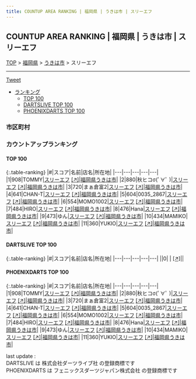 ```yaml
---
title: COUNTUP AREA RANKING | 福岡県 | うきは市 | スリーエフ
---
```

## COUNTUP AREA RANKING | 福岡県 | うきは市 | スリーエフ

[TOP](/darts/rank/) > [福岡県](/darts/rank/福岡県/) > [うきは市](/darts/rank/福岡県/うきは市/) > スリーエフ

___

<a href="https://twitter.com/share?ref_src=twsrc%5Etfw" data-text="COUNTUP AREA RANKING | 福岡県うきは市スリーエフ" class="twitter-share-button" data-hashtags="DARTSLIVE,PHOENIXDARTS,darts,ダーツ" data-show-count="false">Tweet</a>

* [ランキング](#カウントアップランキング)
    * [TOP 100](#top-100)
    * [DARTSLIVE TOP 100](#dartslive-top-100)
    * [PHOENIXDARTS TOP 100](#phoenixdarts-top-100)

### 市区町村

<ul>

</ul>

### カウントアップランキング

#### TOP 100



{:.table-ranking}
|#|スコア|名前|店名|所在地|
|---|---|---|---|---|
|1|908|<span class="rank-name-pd">TOMMY</span>|<a href="/darts/rank/shops/90157.html">スリーエフ</a> <a href="https://vs.phoenixdarts.com/jp/shop/shopDetailInfo/s_90157?s_seq=90157">[↗]</a>|<a href="/darts/rank/福岡県/うきは市">福岡県うきは市</a>|
|2|880|<span class="rank-name-pd">秋ヒコσ(ﾟ∀ﾟ )</span>|<a href="/darts/rank/shops/90157.html">スリーエフ</a> <a href="https://vs.phoenixdarts.com/jp/shop/shopDetailInfo/s_90157?s_seq=90157">[↗]</a>|<a href="/darts/rank/福岡県/うきは市">福岡県うきは市</a>|
|3|720|<span class="rank-name-pd">まぁ倉富2</span>|<a href="/darts/rank/shops/90157.html">スリーエフ</a> <a href="https://vs.phoenixdarts.com/jp/shop/shopDetailInfo/s_90157?s_seq=90157">[↗]</a>|<a href="/darts/rank/福岡県/うきは市">福岡県うきは市</a>|
|4|641|<span class="rank-name-pd">CHAN-T</span>|<a href="/darts/rank/shops/90157.html">スリーエフ</a> <a href="https://vs.phoenixdarts.com/jp/shop/shopDetailInfo/s_90157?s_seq=90157">[↗]</a>|<a href="/darts/rank/福岡県/うきは市">福岡県うきは市</a>|
|5|604|<span class="rank-name-pd">0035_2867</span>|<a href="/darts/rank/shops/90157.html">スリーエフ</a> <a href="https://vs.phoenixdarts.com/jp/shop/shopDetailInfo/s_90157?s_seq=90157">[↗]</a>|<a href="/darts/rank/福岡県/うきは市">福岡県うきは市</a>|
|6|554|<span class="rank-name-pd">MOMO1002</span>|<a href="/darts/rank/shops/90157.html">スリーエフ</a> <a href="https://vs.phoenixdarts.com/jp/shop/shopDetailInfo/s_90157?s_seq=90157">[↗]</a>|<a href="/darts/rank/福岡県/うきは市">福岡県うきは市</a>|
|7|484|<span class="rank-name-pd">HIRO</span>|<a href="/darts/rank/shops/90157.html">スリーエフ</a> <a href="https://vs.phoenixdarts.com/jp/shop/shopDetailInfo/s_90157?s_seq=90157">[↗]</a>|<a href="/darts/rank/福岡県/うきは市">福岡県うきは市</a>|
|8|476|<span class="rank-name-pd">Hana</span>|<a href="/darts/rank/shops/90157.html">スリーエフ</a> <a href="https://vs.phoenixdarts.com/jp/shop/shopDetailInfo/s_90157?s_seq=90157">[↗]</a>|<a href="/darts/rank/福岡県/うきは市">福岡県うきは市</a>|
|9|473|<span class="rank-name-pd">ゆん</span>|<a href="/darts/rank/shops/90157.html">スリーエフ</a> <a href="https://vs.phoenixdarts.com/jp/shop/shopDetailInfo/s_90157?s_seq=90157">[↗]</a>|<a href="/darts/rank/福岡県/うきは市">福岡県うきは市</a>|
|10|434|<span class="rank-name-pd">MAMIKO</span>|<a href="/darts/rank/shops/90157.html">スリーエフ</a> <a href="https://vs.phoenixdarts.com/jp/shop/shopDetailInfo/s_90157?s_seq=90157">[↗]</a>|<a href="/darts/rank/福岡県/うきは市">福岡県うきは市</a>|
|11|360|<span class="rank-name-pd">YUKIO</span>|<a href="/darts/rank/shops/90157.html">スリーエフ</a> <a href="https://vs.phoenixdarts.com/jp/shop/shopDetailInfo/s_90157?s_seq=90157">[↗]</a>|<a href="/darts/rank/福岡県/うきは市">福岡県うきは市</a>|


#### DARTSLIVE TOP 100



{:.table-ranking}
|#|スコア|名前|店名|所在地|
|---|---|---|---|---|
||0|<span class="rank-name-dl"> </span>|<a href="/darts/rank/shops/.html"></a> <a href="">[↗]</a>|<a href="/darts/rank//"></a>|


#### PHOENIXDARTS TOP 100



{:.table-ranking}
|#|スコア|名前|店名|所在地|
|---|---|---|---|---|
|1|908|<span class="rank-name-pd">TOMMY</span>|<a href="/darts/rank/shops/90157.html">スリーエフ</a> <a href="https://vs.phoenixdarts.com/jp/shop/shopDetailInfo/s_90157?s_seq=90157">[↗]</a>|<a href="/darts/rank/福岡県/うきは市">福岡県うきは市</a>|
|2|880|<span class="rank-name-pd">秋ヒコσ(ﾟ∀ﾟ )</span>|<a href="/darts/rank/shops/90157.html">スリーエフ</a> <a href="https://vs.phoenixdarts.com/jp/shop/shopDetailInfo/s_90157?s_seq=90157">[↗]</a>|<a href="/darts/rank/福岡県/うきは市">福岡県うきは市</a>|
|3|720|<span class="rank-name-pd">まぁ倉富2</span>|<a href="/darts/rank/shops/90157.html">スリーエフ</a> <a href="https://vs.phoenixdarts.com/jp/shop/shopDetailInfo/s_90157?s_seq=90157">[↗]</a>|<a href="/darts/rank/福岡県/うきは市">福岡県うきは市</a>|
|4|641|<span class="rank-name-pd">CHAN-T</span>|<a href="/darts/rank/shops/90157.html">スリーエフ</a> <a href="https://vs.phoenixdarts.com/jp/shop/shopDetailInfo/s_90157?s_seq=90157">[↗]</a>|<a href="/darts/rank/福岡県/うきは市">福岡県うきは市</a>|
|5|604|<span class="rank-name-pd">0035_2867</span>|<a href="/darts/rank/shops/90157.html">スリーエフ</a> <a href="https://vs.phoenixdarts.com/jp/shop/shopDetailInfo/s_90157?s_seq=90157">[↗]</a>|<a href="/darts/rank/福岡県/うきは市">福岡県うきは市</a>|
|6|554|<span class="rank-name-pd">MOMO1002</span>|<a href="/darts/rank/shops/90157.html">スリーエフ</a> <a href="https://vs.phoenixdarts.com/jp/shop/shopDetailInfo/s_90157?s_seq=90157">[↗]</a>|<a href="/darts/rank/福岡県/うきは市">福岡県うきは市</a>|
|7|484|<span class="rank-name-pd">HIRO</span>|<a href="/darts/rank/shops/90157.html">スリーエフ</a> <a href="https://vs.phoenixdarts.com/jp/shop/shopDetailInfo/s_90157?s_seq=90157">[↗]</a>|<a href="/darts/rank/福岡県/うきは市">福岡県うきは市</a>|
|8|476|<span class="rank-name-pd">Hana</span>|<a href="/darts/rank/shops/90157.html">スリーエフ</a> <a href="https://vs.phoenixdarts.com/jp/shop/shopDetailInfo/s_90157?s_seq=90157">[↗]</a>|<a href="/darts/rank/福岡県/うきは市">福岡県うきは市</a>|
|9|473|<span class="rank-name-pd">ゆん</span>|<a href="/darts/rank/shops/90157.html">スリーエフ</a> <a href="https://vs.phoenixdarts.com/jp/shop/shopDetailInfo/s_90157?s_seq=90157">[↗]</a>|<a href="/darts/rank/福岡県/うきは市">福岡県うきは市</a>|
|10|434|<span class="rank-name-pd">MAMIKO</span>|<a href="/darts/rank/shops/90157.html">スリーエフ</a> <a href="https://vs.phoenixdarts.com/jp/shop/shopDetailInfo/s_90157?s_seq=90157">[↗]</a>|<a href="/darts/rank/福岡県/うきは市">福岡県うきは市</a>|
|11|360|<span class="rank-name-pd">YUKIO</span>|<a href="/darts/rank/shops/90157.html">スリーエフ</a> <a href="https://vs.phoenixdarts.com/jp/shop/shopDetailInfo/s_90157?s_seq=90157">[↗]</a>|<a href="/darts/rank/福岡県/うきは市">福岡県うきは市</a>|


<div class="footer border-top border-gray-light mt-5 pt-3 text-right text-gray">
    last update : <span style="font-weight: italic" id="foot_last_modified"></span><br />
    DARTSLIVE は 株式会社ダーツライブ社 の登録商標です<br />
    PHOENIXDARTS は フェニックスダーツジャパン株式会社 の登録商標です<br />
</div>

<script src="https://cdnjs.cloudflare.com/ajax/libs/jquery.tablesorter/2.31.3/js/jquery.tablesorter.min.js" integrity="sha512-qzgd5cYSZcosqpzpn7zF2ZId8f/8CHmFKZ8j7mU4OUXTNRd5g+ZHBPsgKEwoqxCtdQvExE5LprwwPAgoicguNg==" crossorigin="anonymous" referrerpolicy="no-referrer"></script>
<link rel="stylesheet" href="https://cdnjs.cloudflare.com/ajax/libs/jquery.tablesorter/2.31.3/css/theme.default.min.css" integrity="sha512-wghhOJkjQX0Lh3NSWvNKeZ0ZpNn+SPVXX1Qyc9OCaogADktxrBiBdKGDoqVUOyhStvMBmJQ8ZdMHiR3wuEq8+w==" crossorigin="anonymous" referrerpolicy="no-referrer" />
<script>
$(function() {
    $(".table-ranking").tablesorter({sortList:[[0, 0]]});
    $("#foot_last_modified").text(formatDate(new Date(document.lastModified), 'yyyy-MM-dd HH:mm:ss'));
});
</script>

<script async src="https://platform.twitter.com/widgets.js" charset="utf-8"></script>